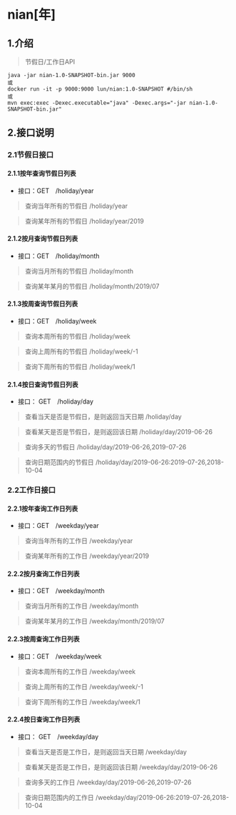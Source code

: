 # nian[年]

## 1.介绍

> 节假日/工作日API

```
java -jar nian-1.0-SNAPSHOT-bin.jar 9000
或
docker run -it -p 9000:9000 lun/nian:1.0-SNAPSHOT #/bin/sh
或
mvn exec:exec -Dexec.executable="java" -Dexec.args="-jar nian-1.0-SNAPSHOT-bin.jar"
```

## 2.接口说明

### 2.1节假日接口

#### 2.1.1按年查询节假日列表
* 接口：GET　/holiday/year

> 查询当年所有的节假日 /holiday/year

> 查询某年所有的节假日 /holiday/year/2019 

#### 2.1.2按月查询节假日列表
* 接口：GET　/holiday/month 

> 查询当月所有的节假日 /holiday/month

> 查询某年某月的节假日 /holiday/month/2019/07

#### 2.1.3按周查询节假日列表
* 接口：GET　/holiday/week 

> 查询本周所有的节假日 /holiday/week

> 查询上周所有的节假日 /holiday/week/-1

> 查询下周所有的节假日 /holiday/week/1

#### 2.1.4按日查询节假日列表
* 接口： GET　/holiday/day 

> 查看当天是否是节假日，是则返回当天日期 /holiday/day

> 查看某天是否是节假日，是则返回该日期 /holiday/day/2019-06-26

> 查询多天的节假日 /holiday/day/2019-06-26,2019-07-26

> 查询日期范围内的节假日 /holiday/day/2019-06-26:2019-07-26,2018-10-04

### 2.2工作日接口

#### 2.2.1按年查询工作日列表
* 接口：GET　/weekday/year

> 查询当年所有的工作日 /weekday/year

> 查询某年所有的工作日 /weekday/year/2019 

#### 2.2.2按月查询工作日列表
* 接口：GET　/weekday/month 

> 查询当月所有的工作日 /weekday/month

> 查询某年某月的工作日 /weekday/month/2019/07

#### 2.2.3按周查询工作日列表
* 接口：GET　/weekday/week 

> 查询本周所有的工作日 /weekday/week

> 查询上周所有的工作日 /weekday/week/-1

> 查询下周所有的工作日 /weekday/week/1

#### 2.2.4按日查询工作日列表
* 接口： GET　/weekday/day 

> 查看当天是否是工作日，是则返回当天日期 /weekday/day

> 查看某天是否是工作日，是则返回该日期 /weekday/day/2019-06-26

> 查询多天的工作日 /weekday/day/2019-06-26,2019-07-26

> 查询日期范围内的工作日 /weekday/day/2019-06-26:2019-07-26,2018-10-04